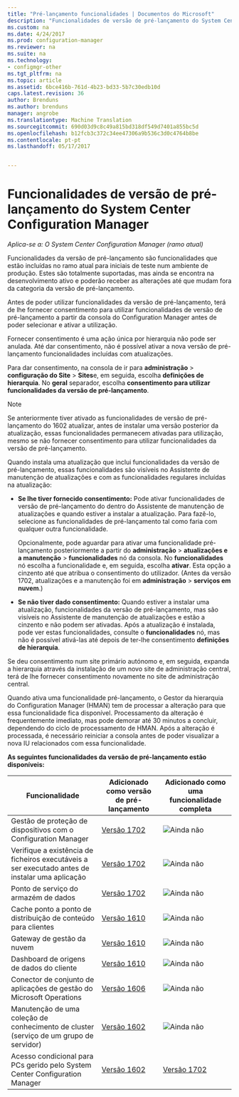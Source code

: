 ```yaml
---
title: "Pré-lançamento funcionalidades | Documentos do Microsoft"
description: "Funcionalidades de versão de pré-lançamento do System Center Configuration Manager"
ms.custom: na
ms.date: 4/24/2017
ms.prod: configuration-manager
ms.reviewer: na
ms.suite: na
ms.technology:
- configmgr-other
ms.tgt_pltfrm: na
ms.topic: article
ms.assetid: 6bce416b-761d-4b23-bd33-5b7c30edb10d
caps.latest.revision: 36
author: Brenduns
ms.author: brenduns
manager: angrobe
ms.translationtype: Machine Translation
ms.sourcegitcommit: 690d03d9c8c49a815bd318df549d7401a855bc5d
ms.openlocfilehash: b12fcb3c372c34ee47306a9b536c3d0c4764b8be
ms.contentlocale: pt-pt
ms.lasthandoff: 05/17/2017


---
```

# <a name="pre-release-features-in-system-center-configuration-manager"></a>Funcionalidades de versão de pré-lançamento do System Center Configuration Manager
*Aplica-se a: O System Center Configuration Manager (ramo atual)*

Funcionalidades da versão de pré-lançamento são funcionalidades que estão incluídas no ramo atual para iniciais de teste num ambiente de produção. Estes são totalmente suportadas, mas ainda se encontra na desenvolvimento ativo e poderão receber as alterações até que mudam fora da categoria da versão de pré-lançamento.

 Antes de poder utilizar funcionalidades da versão de pré-lançamento, terá de lhe fornecer consentimento para utilizar funcionalidades de versão de pré-lançamento a partir da consola do Configuration Manager antes de poder selecionar e ativar a utilização.  

Fornecer consentimento é uma ação única por hierarquia não pode ser anulada. Até dar consentimento, não é possível ativar a nova versão de pré-lançamento funcionalidades incluídas com atualizações.

Para dar consentimento, na consola de ir para **administração** > **configuração do Site** > **Sites**e, em seguida, escolha **definições de hierarquia**. No **geral** separador, escolha **consentimento para utilizar funcionalidades da versão de pré-lançamento**.

 > [!NOTE]
 > Se anteriormente tiver ativado as funcionalidades de versão de pré-lançamento do 1602 atualizar, antes de instalar uma versão posterior da atualização, essas funcionalidades permanecem ativadas para utilização, mesmo se não fornecer consentimento para utilizar funcionalidades da versão de pré-lançamento.

Quando instala uma atualização que inclui funcionalidades da versão de pré-lançamento, essas funcionalidades são visíveis no Assistente de manutenção de atualizações e com as funcionalidades regulares incluídas na atualização:
  - **Se lhe tiver fornecido consentimento:** Pode ativar funcionalidades de versão de pré-lançamento do dentro do Assistente de manutenção de atualizações e quando estiver a instalar a atualização. Para fazê-lo, selecione as funcionalidades de pré-lançamento tal como faria com qualquer outra funcionalidade.     

    Opcionalmente, pode aguardar para ativar uma funcionalidade pré-lançamento posteriormente a partir do **administração** > **atualizações e a manutenção** > **funcionalidades** nó da consola. No **funcionalidades** nó escolha a funcionalidade e, em seguida, escolha **ativar**. Esta opção a cinzento até que atribua o consentimento do utilizador. (Antes da versão 1702, atualizações e a manutenção foi em **administração** > **serviços em nuvem**.)
  -   **Se não tiver dado consentimento:** Quando estiver a instalar uma atualização, funcionalidades da versão de pré-lançamento, mas são visíveis no Assistente de manutenção de atualizações e estão a cinzento e não podem ser ativadas. Após a atualização é instalada, pode ver estas funcionalidades, consulte o **funcionalidades** nó, mas não é possível ativá-las até depois de ter-lhe consentimento **definições de hierarquia**.

Se deu consentimento num site primário autónomo e, em seguida, expanda a hierarquia através da instalação de um novo site de administração central, terá de lhe fornecer consentimento novamente no site de administração central.

 Quando ativa uma funcionalidade pré-lançamento, o Gestor da hierarquia do Configuration Manager (HMAN) tem de processar a alteração para que essa funcionalidade fica disponível. Processamento da alteração é frequentemente imediato, mas pode demorar até 30 minutos a concluir, dependendo do ciclo de processamento de HMAN. Após a alteração é processada, é necessário reiniciar a consola antes de poder visualizar a nova IU relacionados com essa funcionalidade.

**As seguintes funcionalidades da versão de pré-lançamento estão disponíveis:**

 |Funcionalidade          |Adicionado como versão de pré-lançamento | Adicionado como uma funcionalidade completa|  
|------------------|---------------------|---------------------|
| Gestão de proteção de dispositivos com o Configuration Manager |  [Versão 1702](/sccm/protect/deploy-use/use-device-guard-with-configuration-manager)|![Ainda não](media/83c5d168-8faf-4e8e-920b-528e3c43ffd4.gif)|
| Verifique a existência de ficheiros executáveis a ser executado antes de instalar uma aplicação  |   [Versão 1702](/sccm/apps/deploy-use/deploy-applications#how-to-check-for-running-executable-files-before-installing-an-application) |![Ainda não](media/83c5d168-8faf-4e8e-920b-528e3c43ffd4.gif)|
| Ponto de serviço do armazém de dados  |  [Versão 1702](/sccm/core/servers/manage/data-warehouse) |![Ainda não](media/83c5d168-8faf-4e8e-920b-528e3c43ffd4.gif)|
| Cache ponto a ponto de distribuição de conteúdo para clientes |  [Versão 1610](/sccm/core/plan-design/hierarchy/client-peer-cache) |![Ainda não](media/83c5d168-8faf-4e8e-920b-528e3c43ffd4.gif)|
| Gateway de gestão da nuvem |  [Versão 1610](/sccm/core/clients/manage/plan-cloud-management-gateway) |![Ainda não](media/83c5d168-8faf-4e8e-920b-528e3c43ffd4.gif)|
| Dashboard de origens de dados do cliente |  [Versão 1610](/sccm/core/servers/deploy/configure/monitor-content-you-have-distributed#client-data-sources-dashboard) |![Ainda não](media/83c5d168-8faf-4e8e-920b-528e3c43ffd4.gif)|
| Conector de conjunto de aplicações de gestão do Microsoft Operations  | [Versão 1606](../../../core/clients/manage/sync-data-microsoft-operations-management-suite.md) |![Ainda não](media/83c5d168-8faf-4e8e-920b-528e3c43ffd4.gif)|
| Manutenção de uma coleção de conhecimento de cluster (serviço de um grupo de servidor)| [Versão 1602](../../../core/get-started/capabilities-in-technical-preview-1605.md#BKMK_ServerGroups)|![Ainda não](media/83c5d168-8faf-4e8e-920b-528e3c43ffd4.gif)|
|Acesso condicional para PCs gerido pelo System Center Configuration Manager | [Versão 1602](../../../protect/deploy-use/manage-access-to-o365-services-for-pcs-managed-by-sccm.md)     | [Versão 1702](/sccm/mdm/deploy-use/manage-access-to-services)                     |

